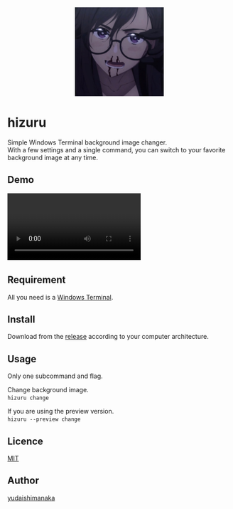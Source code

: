 <div align="center">
  <img src="./hizuru-overview.jpg" alt="hizuru icon" width="200px" />
</div>

# hizuru
Simple Windows Terminal background image changer.  
With a few settings and a single command, you can switch to your favorite background image at any time.  

## Demo
<video autoplay loop src="./hizuru-demo.mp4" ></video>

## Requirement
All you need is a [Windows Terminal](https://github.com/microsoft/terminal).

## Install
Download from the [release](https://github.com/yudaishimanaka/hizuru/releases/tag/v1.0.0) according to your computer architecture.

## Usage
Only one subcommand and flag.  

Change background image.  
`hizuru change`

If you are using the preview version.  
`hizuru --preview change`

## Licence
[MIT](https://github.com/yudaishimanaka/hizuru/blob/master/LICENSE)

## Author
[yudaishimanaka](https://github.com/yudaishimanaka)
